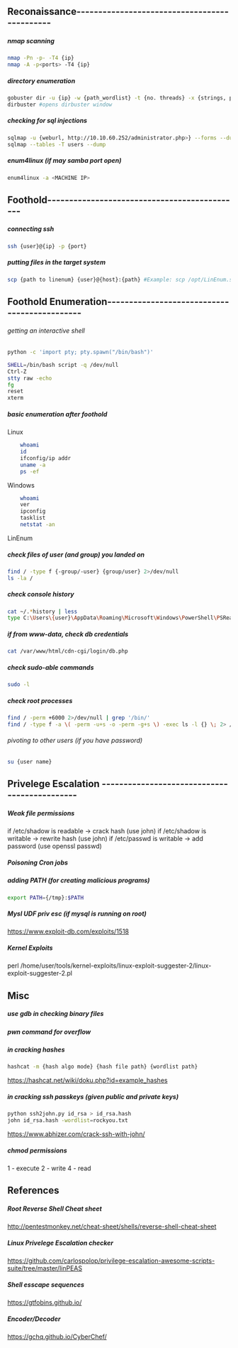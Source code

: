 ## Reconaissance---------------------------------------------

##### nmap scanning

```bash
nmap -Pn -p- -T4 {ip}
nmap -A -p<ports> -T4 {ip}
```

##### directory enumeration
```bash
gobuster dir -u {ip} -w {path_wordlist} -t {no. threads} -x {strings, pdf, php, txt, etc.}
dirbuster #opens dirbuster window
```

##### checking for sql injections
```bash
sqlmap -u {weburl, http://10.10.60.252/administrator.php>} --forms --dump --dbms=mysql
sqlmap --tables -T users --dump
```

##### enum4linux (if may samba port open)
```bash
enum4linux -a <MACHINE IP>
```

## Foothold---------------------------------------------

##### connecting ssh
```bash
ssh {user}@{ip} -p {port} 
```

##### putting files in the target system
```bash
scp {path to linenum} {user}@{host}:{path} #Example: scp /opt/LinEnum.sh pingu@10.10.10.10:/tmp
```



## Foothold Enumeration---------------------------------------------

###### getting an interactive shell
```bash
python -c 'import pty; pty.spawn("/bin/bash")'
```
```bash
SHELL=/bin/bash script -q /dev/null
Ctrl-Z
stty raw -echo
fg
reset
xterm
```
##### basic enumeration after foothold

Linux
```bash
	whoami
    id
    ifconfig/ip addr
    uname -a
    ps -ef
```

Windows
```bash
    whoami
    ver
    ipconfig
    tasklist
    netstat -an
```

LinEnum

##### check files of user (and group) you landed on

```bash
find / -type f {-group/-user} {group/user} 2>/dev/null
ls -la /
```

##### check console history

```bash
cat ~/.*history | less
type C:\Users\{user}\AppData\Roaming\Microsoft\Windows\PowerShell\PSReadline\ConsoleHost_history.txt
```

##### if from www-data, check db credentials
```bash
cat /var/www/html/cdn-cgi/login/db.php
```

##### check sudo-able commands
```bash
sudo -l
```
##### check root processes
```bash
find / -perm +6000 2>/dev/null | grep '/bin/'
find / -type f -a \( -perm -u+s -o -perm -g+s \) -exec ls -l {} \; 2> /dev/null
```

###### pivoting to other users (if you have password)
```bash
su {user name}
```



## Privelege Escalation ---------------------------------------------

##### Weak file permissions
if /etc/shadow is readable -> crack hash (use john)
if /etc/shadow is writable -> rewrite hash (use john)
if /etc/passwd is writable -> add password (use openssl passwd)

##### Poisoning Cron jobs

##### adding PATH (for creating malicious programs)
```bash
export PATH={/tmp}:$PATH
```

##### Mysl UDF priv esc (if mysql is running on root)
https://www.exploit-db.com/exploits/1518

##### Kernel Exploits
perl /home/user/tools/kernel-exploits/linux-exploit-suggester-2/linux-exploit-suggester-2.pl

## Misc

##### use gdb in checking binary files
##### pwn command for overflow

##### in cracking hashes
```bash
hashcat -m {hash algo mode} {hash file path} {wordlist path}
```
https://hashcat.net/wiki/doku.php?id=example_hashes

##### in cracking ssh passkeys (given public and private keys)
```bash
python ssh2john.py id_rsa > id_rsa.hash
john id_rsa.hash -wordlist=rockyou.txt
```
https://www.abhizer.com/crack-ssh-with-john/

##### chmod permissions
1 - execute
2 - write
4 - read

## References

##### Root Reverse Shell Cheat sheet
http://pentestmonkey.net/cheat-sheet/shells/reverse-shell-cheat-sheet
##### Linux Privelege Escalation checker
https://github.com/carlospolop/privilege-escalation-awesome-scripts-suite/tree/master/linPEAS
##### Shell esscape sequences
https://gtfobins.github.io/
##### Encoder/Decoder
https://gchq.github.io/CyberChef/